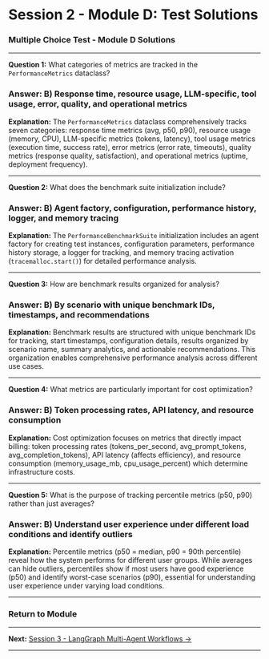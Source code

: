 # Session 2 - Module D: Test Solutions

### Multiple Choice Test - Module D Solutions

---

**Question 1:** What categories of metrics are tracked in the `PerformanceMetrics` dataclass?  

### Answer: B) Response time, resource usage, LLM-specific, tool usage, error, quality, and operational metrics

**Explanation:** The `PerformanceMetrics` dataclass comprehensively tracks seven categories: response time metrics (avg, p50, p90), resource usage (memory, CPU), LLM-specific metrics (tokens, latency), tool usage metrics (execution time, success rate), error metrics (error rate, timeouts), quality metrics (response quality, satisfaction), and operational metrics (uptime, deployment frequency).

---

**Question 2:** What does the benchmark suite initialization include?  

### Answer: B) Agent factory, configuration, performance history, logger, and memory tracing

**Explanation:** The `PerformanceBenchmarkSuite` initialization includes an agent factory for creating test instances, configuration parameters, performance history storage, a logger for tracking, and memory tracing activation (`tracemalloc.start()`) for detailed performance analysis.

---

**Question 3:** How are benchmark results organized for analysis?  

### Answer: B) By scenario with unique benchmark IDs, timestamps, and recommendations

**Explanation:** Benchmark results are structured with unique benchmark IDs for tracking, start timestamps, configuration details, results organized by scenario name, summary analytics, and actionable recommendations. This organization enables comprehensive performance analysis across different use cases.

---

**Question 4:** What metrics are particularly important for cost optimization?  

### Answer: B) Token processing rates, API latency, and resource consumption

**Explanation:** Cost optimization focuses on metrics that directly impact billing: token processing rates (tokens_per_second, avg_prompt_tokens, avg_completion_tokens), API latency (affects efficiency), and resource consumption (memory_usage_mb, cpu_usage_percent) which determine infrastructure costs.

---

**Question 5:** What is the purpose of tracking percentile metrics (p50, p90) rather than just averages?  

### Answer: B) Understand user experience under different load conditions and identify outliers

**Explanation:** Percentile metrics (p50 = median, p90 = 90th percentile) reveal how the system performs for different user groups. While averages can hide outliers, percentiles show if most users have good experience (p50) and identify worst-case scenarios (p90), essential for understanding user experience under varying load conditions.

---

### Return to Module
---

**Next:** [Session 3 - LangGraph Multi-Agent Workflows →](Session3_LangGraph_Multi_Agent_Workflows.md)

---

